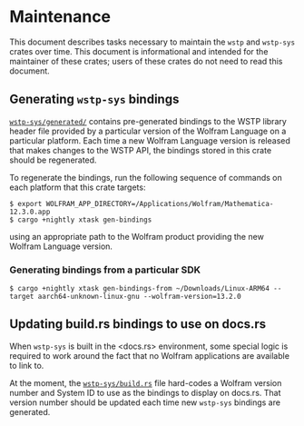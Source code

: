 # Maintenance

This document describes tasks necessary to maintain the `wstp` and `wstp-sys` crates over
time. This document is informational and intended for the maintainer of these crates;
users of these crates do not need to read this document.

## Generating `wstp-sys` bindings

[`wstp-sys/generated/`](../wstp-sys/generated) contains pre-generated bindings to the
WSTP library header file provided by a particular version of the Wolfram Language on a
particular platform. Each time a new Wolfram Language version is released that makes
changes to the WSTP API, the bindings stored in this crate should be regenerated.

To regenerate the bindings, run the following sequence of commands on each platform that
this crate targets:

```shell
$ export WOLFRAM_APP_DIRECTORY=/Applications/Wolfram/Mathematica-12.3.0.app
$ cargo +nightly xtask gen-bindings
```

using an appropriate path to the Wolfram product providing the new Wolfram Language
version.

### Generating bindings from a particular SDK

```shell
$ cargo +nightly xtask gen-bindings-from ~/Downloads/Linux-ARM64 --target aarch64-unknown-linux-gnu --wolfram-version=13.2.0
```

## Updating build.rs bindings to use on docs.rs

When `wstp-sys` is built in the <docs.rs> environment, some special logic is required
to work around the fact that no Wolfram applications are available to link to.

At the moment, the [`wstp-sys/build.rs`](../wstp-sys/build.rs) file hard-codes a Wolfram
version number and System ID to use as the bindings to display on docs.rs. That version
number should be updated each time new `wstp-sys` bindings are generated.